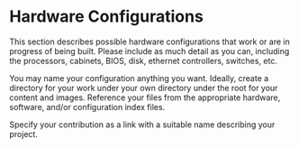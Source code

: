 # Hardware Configurations

This section describes possible hardware configurations that work or are in
progress of being built. Please include as much detail as you can, including
the processors, cabinets, BIOS, disk, ethernet controllers, switches, etc.

You may name your configuration anything you want. Ideally, create a directory
for your work under your own directory under the root for your content and
images. Reference your files from the appropriate hardware, software, and/or
configuration index files.

Specify your contribution as a link with a suitable name describing your
project.